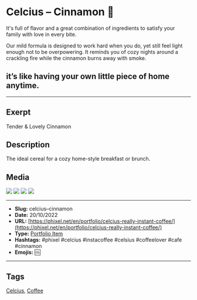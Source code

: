 # Celcius – Cinnamon 🥧
It's full of flavor and a great combination of ingredients to satisfy your family with love in every bite.

Our mild formula is designed to work hard when you do, yet still feel light enough not to be overpowering.
It reminds you of cozy nights around a crackling fire while the cinnamon burns away with smoke.

## it’s like having your own little piece of home anytime.
------------
## Exerpt
Tender & Lovely Cinnamon
## Description
The ideal cereal for a cozy home-style breakfast or brunch.
## Media
<img src="media/59ffd01f/cinnamon.gltf">
<img src="media/3ab6b9ad/cinnamon.jpg">
<img src="media/3543b391/cinnamon.png">
<img src="media/eaf7a079/cinnamon.png">

------------
- **Slug:** celcius–cinnamon
- **Date:** 20/10/2022
- **URL:** [https://phixel.net/en/portfolio/celcius-really-instant-coffee/](https://phixel.net/en/portfolio/celcius-really-instant-coffee/)
- **Type:** [Portfolio Item](#portfolio-item)
- **Hashtags:** #phixel #celcius #instacoffee #celsius #coffeelover #cafe #cinnamon
- **Emojis:** 🆒

------------
## Tags
[Celcius](#celcius), [Coffee](#coffee)
